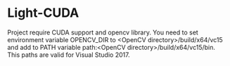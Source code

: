 # Light-CUDA

Project require CUDA support and opencv library. You need to set environment variable OPENCV_DIR to \<OpenCV directory>/build/x64/vc15 and add to PATH variable path:\<OpenCV directory>/build/x64/vc15/bin. This paths are valid for Visual Studio 2017.
